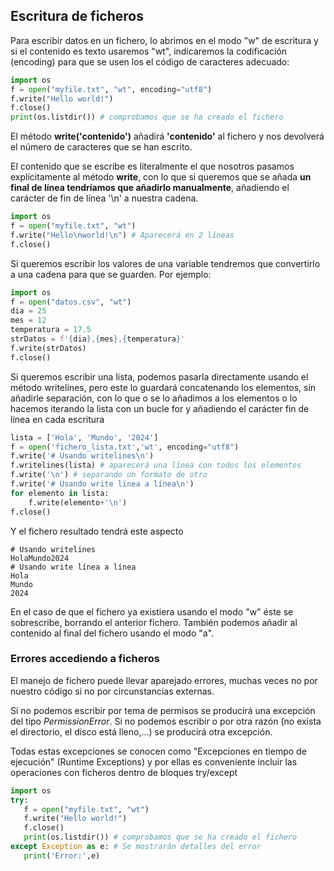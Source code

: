 ## Escritura de ficheros

Para escribir datos en un fichero, lo abrimos en el modo "w" de escritura y si el contenido es texto usaremos "wt", indicaremos la codificación (encoding) para que se usen los el código de caracteres adecuado:

```python
import os
f = open("myfile.txt", "wt", encoding="utf8")
f.write("Hello world!")
f.close()
print(os.listdir()) # comprobamos que se ha creado el fichero
```

El método __write('contenido')__  añadirá __'contenido'__ al fichero y nos devolverá el número de caracteres que se han escrito.

El contenido que se escribe es literalmente el que nosotros pasamos explícitamente al método **write**, con lo que si queremos que se añada **un final de línea tendríamos que añadirlo manualmente**, añadiendo el carácter de fin de línea '\n' a nuestra cadena.

```python
import os
f = open("myfile.txt", "wt")
f.write("Hello\nworld!\n") # Aparecerá en 2 líneas
f.close()
```

Si queremos escribir los valores de una variable tendremos que convertirlo a una cadena para que se guarden. Por ejemplo:

```python
import os
f = open("datos.csv", "wt")
dia = 25
mes = 12
temperatura = 17.5
strDatos = f'{dia},{mes},{temperatura}'
f.write(strDatos)
f.close()
```

Si queremos escribir una lista, podemos pasarla directamente usando el método writelines, pero este lo guardará concatenando los elementos, sin añadirle separación, con lo que o se lo añadimos a los elementos o lo hacemos iterando la lista con un bucle for y añadiendo el carácter fin de línea en cada escritura

```python
lista = ['Hola', 'Mundo', '2024']
f = open('fichero_lista.txt','wt', encoding="utf8")
f.write('# Usando writelines\n')
f.writelines(lista) # aparecerá una línea con todos los elementos
f.write('\n') # separando un formato de otro
f.write('# Usando write línea a línea\n')
for elemento in lista:
    f.write(elemento+'\n')
f.close()
```

Y el fichero resultado tendrá este aspecto
```
# Usando writelines
HolaMundo2024
# Usando write línea a línea
Hola
Mundo
2024
```
En el caso de que el fichero ya existiera usando el modo "w" éste se sobrescribe, borrando el anterior fichero. También podemos añadir al contenido al final del fichero usando el modo "a".

### Errores accediendo a ficheros

El manejo de fichero puede llevar aparejado errores, muchas veces no por nuestro código si no por circunstancias externas.

Si no podemos escribir por tema de permisos se producirá una excepción del tipo *PermissionError*. Si no podemos escribir o por otra razón (no exista el directorio, el disco está lleno,...) se producirá otra excepción. 

Todas estas excepciones se conocen como "Excepciones en tiempo de ejecución" (Runtime Exceptions) y por ellas es conveniente incluir las operaciones con ficheros dentro de bloques try/except 

```python
import os
try:
   f = open("myfile.txt", "wt")
   f.write("Hello world!")
   f.close()
   print(os.listdir()) # comprobamos que se ha creado el fichero
except Exception as e: # Se mostrarán detalles del error
   print('Error:',e)
```

